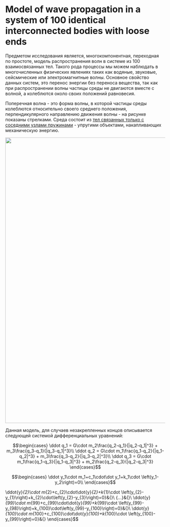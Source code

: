 # Model of wave propagation in a system of 100 identical interconnected bodies with loose ends
Предметом исследования является, многокомпонентная, переходная по простоте, модель распространения волн в системе из 100 взаимосвязанных тел. Такого рода процессы мы можем наблюдать в многочисленных физических явлениях таких как водяные, звуковые, сейсмические или электромагнитные волны. Основное свойство данных систем, это перенос энергии без переноса вещества, так как при распространении волны частицы среды не двигаются вместе с волной, а колеблются около своих положений равновесия.

Поперечная волна - это форма волны, в которой частицы среды колеблются относительно своего среднего положения, перпендикулярного направлению движения волны - на рисунке показаны стрелками. Среда состоит из [тел связанных только с соседними узлами пружинами](https://en.wikipedia.org/wiki/Damping)  - упругими объектами, накапливающих механическую энергию.

<img src="https://drive.google.com/uc?export=view&id=1V4N2aD6LOos3hWvFA3T09kTQWGxnWALb" width="900">

Данная модель, для случаев незакрепленных концов описывается следующей системой дифференциальных уравнений:

$$\begin{cases}
  \ddot q_1 = G\cdot m_2\frac{q_2-q_1}{|q_2-q_1|^3} + m_3\frac{q_3-q_1}{|q_3-q_1|^3}\\
  \ddot q_2 = G\cdot m_1\frac{q_1-q_2}{|q_1-q_2|^3} + m_3\frac{q_3-q_2}{|q_3-q_2|^3}\\
  \ddot q_3 = G\cdot m_1\frac{q_1-q_3}{|q_1-q_3|^3} + m_2\frac{q_2-q_3}{|q_2-q_3|^3}
\end{cases}$$

$$\begin{cases}
  \ddot y_1\cdot m_1+c_1\cdot\dot y_1+k_1\cdot \left(y_1-y_2\right)=0\\
\end{cases}$$
  
  \ddot{y}_{2}\cdot m_{2}+c_{2}\cdot\dot{y}_{2}+k_{1}\cdot \left(y_{2}-y_{1}\right)+k_{2}\cdot\left(y_{2}-y_{3}\right)=0}&{}\\
  {...}&{}\\
  \ddot{y}_{99}\cdot m_{99}+c_{99}\cdot\dot{y}_{99}+k_{99}\cdot \left(y_{99}-y_{98}\right)+k_{100}\cdot\left(y_{99}-y_{100}\right)=0}&{}\\
  \ddot{y}_{100}\cdot m_{100}+c_{100}\cdot\dot{y}_{100}+k_{100}\cdot \left(y_{100}-y_{99}\right)=0}&{}
\end{cases}$$
